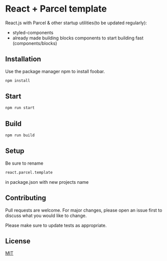 # React + Parcel template

React.js with Parcel & other startup utilities(to be updated regularly):

- styled-components
- already made building blocks components to start building fast (components/blocks)

## Installation

Use the package manager npm to install foobar.

```bash
npm install
```

## Start

```bash
npm run start
```

## Build

```bash
npm run build
```

## Setup

Be sure to rename 

```bash
react.parcel.template
```

in package.json with new projects name

## Contributing
Pull requests are welcome. For major changes, please open an issue first to discuss what you would like to change.

Please make sure to update tests as appropriate.

## License
[MIT](https://choosealicense.com/licenses/mit/)
